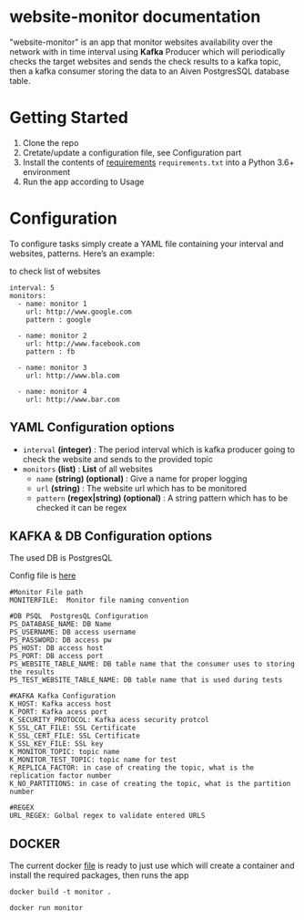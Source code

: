 # website-monitor documentation

"website-monitor" is an app that monitor websites availability over the network with in time interval using **Kafka** Producer which will periodically checks the target websites  and sends the check results to a kafka topic, then a kafka consumer storing the data to an Aiven PostgresSQL database table.

# Getting Started
1. Clone the repo
1. Cretate/update a configuration file, see Configuration part
2. Install the contents of [requirements](https://github.com/moogacs/monitor/blob/master/requirements.txt) `requirements.txt` into a Python 3.6+ environment
3. Run the app according to Usage



# Configuration

To configure tasks simply create a YAML file containing your interval and websites, patterns. Here’s an example:

to check list of websites 
```
interval: 5
monitors:
  - name: monitor 1
    url: http://www.google.com
    pattern : google
  
  - name: monitor 2
    url: http://www.facebook.com
    pattern : fb
  
  - name: monitor 3
    url: http://www.bla.com

  - name: monitor 4
    url: http://www.bar.com
```

## YAML Configuration options

* `interval` **(integer)** : The period interval which is kafka producer going to check the website and sends to the provided topic
* `monitors` **(list)** : **List** of all websites
    * `name` **(string) (optional)** : Give a name for proper logging
    * `url` **(string)** : The website url which has to be monitored
    * `pattern` **(regex|string) (optional)** : A string pattern which has to be checked it can be regex


## KAFKA & DB Configuration options

The used DB is PostgresQL

Config file is
[here](https://github.com/moogacs/monitor/blob/master/utils/config.py)

```
#Monitor File path
MONITERFILE:  Monitor file naming convention

#DB PSQL  PostgresQL Configuration
PS_DATABASE_NAME: DB Name
PS_USERNAME: DB access username
PS_PASSWORD: DB access pw
PS_HOST: DB access host
PS_PORT: DB access port
PS_WEBSITE_TABLE_NAME: DB table name that the consumer uses to storing the results
PS_TEST_WEBSITE_TABLE_NAME: DB table name that is used during tests

#KAFKA Kafka Configuration
K_HOST: Kafka access host
K_PORT: Kafka acess port
K_SECURITY_PROTOCOL: Kafka acess security protcol
K_SSL_CAT_FILE: SSL Certificate
K_SSL_CERT_FILE: SSL Certificate
K_SSL_KEY_FILE: SSL key
K_MONITOR_TOPIC: topic name
K_MONITOR_TEST_TOPIC: topic name for test
K_REPLICA_FACTOR: in case of creating the topic, what is the replication factor number
K_NO_PARTITIONS: in case of creating the topic, what is the partition number

#REGEX
URL_REGEX: Golbal regex to validate entered URLS
```



## DOCKER
The current docker [file](https://github.com/moogacs/monitor/blob/master/Dockerfile) is ready to just use which will create a  container and install the required packages, then runs the app

```
docker build -t monitor .

docker run monitor
```